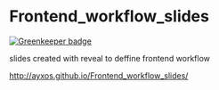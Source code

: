 Frontend_workflow_slides
========================

[![Greenkeeper badge](https://badges.greenkeeper.io/ayxos/Frontend_workflow_slides.svg)](https://greenkeeper.io/)

slides created with reveal to deffine frontend workflow

http://ayxos.github.io/Frontend_workflow_slides/
